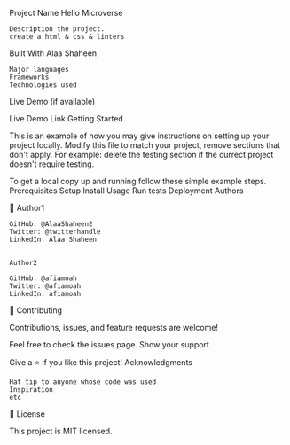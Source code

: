 
Project Name Hello Microverse

    Description the project.
    create a html & css & linters

Built With Alaa Shaheen

    Major languages
    Frameworks
    Technologies used

Live Demo (if available)

Live Demo Link
Getting Started

This is an example of how you may give instructions on setting up your project locally. Modify this file to match your project, remove sections that don't apply. For example: delete the testing section if the currect project doesn't require testing.

To get a local copy up and running follow these simple example steps.
Prerequisites
Setup
Install
Usage
Run tests
Deployment
Authors

👤 Author1

    GitHub: @AlaaShaheen2 
    Twitter: @twitterhandle
    LinkedIn: Alaa Shaheen


    Author2

    GitHub: @afiamoah 
    Twitter: @afiamoah
    LinkedIn: afiamoah


🤝 Contributing

Contributions, issues, and feature requests are welcome!

Feel free to check the issues page.
Show your support

Give a ⭐️ if you like this project!
Acknowledgments

    Hat tip to anyone whose code was used
    Inspiration
    etc

📝 License

This project is MIT licensed.